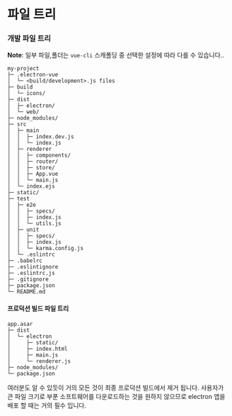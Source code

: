 # 파일 트리

### 개발 파일 트리

**Note**: 일부 파일,폴더는 `vue-cli` 스캐폴딩 중 선택한 설정에 따라 다를 수 있습니다..

```
my-project
├─ .electron-vue
│  └─ <build/development>.js files
├─ build
│  └─ icons/
├─ dist
│  ├─ electron/
│  └─ web/
├─ node_modules/
├─ src
│  ├─ main
│  │  ├─ index.dev.js
│  │  └─ index.js
│  ├─ renderer
│  │  ├─ components/
│  │  ├─ router/
│  │  ├─ store/
│  │  ├─ App.vue
│  │  └─ main.js
│  └─ index.ejs
├─ static/
├─ test
│  ├─ e2e
│  │  ├─ specs/
│  │  ├─ index.js
│  │  └─ utils.js
│  ├─ unit
│  │  ├─ specs/
│  │  ├─ index.js
│  │  └─ karma.config.js
│  └─ .eslintrc
├─ .babelrc
├─ .eslintignore
├─ .eslintrc.js
├─ .gitignore
├─ package.json
└─ README.md
```

#### 프로덕션 빌드 파일 트리

```
app.asar
├─ dist
│  └─ electron
│     ├─ static/
│     ├─ index.html
│     ├─ main.js
│     └─ renderer.js
├─ node_modules/
└─ package.json
```

여러분도 알 수 있듯이 거의 모든 것이 최종 프로덕션 빌드에서 제거 됩니다. 사용자가 큰 파일 크기로 부푼 소프트웨어를 다운로드하는 것을 원하지 않으므로 electron 앱을 배포 할 때는 거의 필수 입니다.





